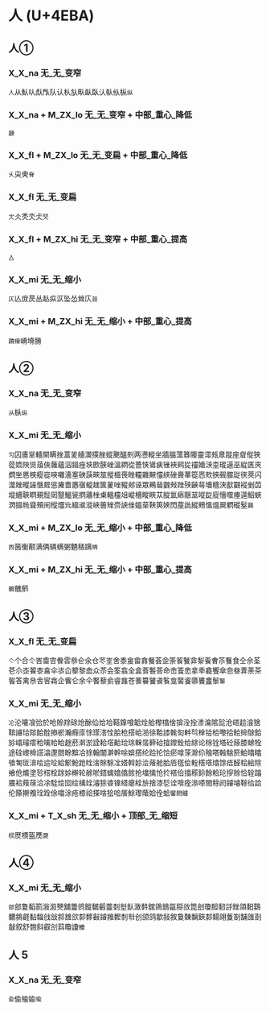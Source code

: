 # 人 (U+4EBA)

## 人①

### X_X_na 无_无_变窄
`人`从魜㕥䖋閄队认朲㫃㽗畒臥汄倝㐺枞`纵`

### X_X_na + M_ZX_lo 无_无_变窄 + 中部_重心_降低
`螤`

### X_X_fl + M_ZX_lo 无_无_变扁 + 中部_重心_降低
`乆`㐪㬰`脊`

### X_X_fl 无_无_变扁
`㞤`仌秂氼仧`珡`

### X_X_fl + M_ZX_hi 无_无_变窄 + 中部_重心_提高
`亼`

### X_X_mi 无_无_缩小 
`仄`亾庻昃丛龪疭㳁坠怂耸庂`㫺`

### X_X_mi + M_ZX_hi 无_无_缩小 + 中部_重心_提高
`蹐瘠`嵴塉膌

## 人②

### X_X_na 无_无_变窄
`从`枞`纵`

### X_X_mi 无_无_缩小 
`勽`囚廧㹐轖䦟瞒挫蒕夎艢㵤擌脞㜡䬊醞㓨两懑䡮坐牆膃薀簭䧪靈潀㼪臮蹤座睂傱狹蓯嫓陜熧葅俠䕹蘊泅䥘痤埉㰼脥㟇溫閷從薔悏䳷㾜锉裌鹀㧿䄥嬙㴺桽瑽遳巫緃匧夾熌㘴㥦梜瘲嵸唊囃濇㝧硤䕛㽠筮摐榲䘮睉䡿雜䵌㦭綊䂳賫蕐篵㤲㰰挾觋㭀㻜㣣莢闪澨㛗暰誣愜㞞慫㿓嗇㥷㝛䗥趖篋蓌唑豵郟诬眾鵐䁞䰱㪎䟶殎䶝䔢墻穡浹㱇䚖䙕剉苬㙡繬聗䁡覡䰌㒺毉鰮㼻㨛蘠㭫㮚轀欞俎嵷檣瞛䀹苁䐫氳瘱陿莁㗰踨㢔懎噬瘞遾鮂蛺㴸搵㡃聳頰䦷樅爧㠩縕䢨漎峽䉢矬赍䛟侳媼莝䩡筴㛍閃蓙詤縱鵊慍熅翜䠾磫髽`䴒`

### X_X_mi + M_ZX_lo 无_无_缩小 + 中部_重心_降低
`㐁`䇧衡颟满俩辆螨弻魉䄼蹒`唡`

### X_X_mi + M_ZX_hi 无_无_缩小 + 中部_重心_提高
`鶺`䰪鹡

## 人③

### X_X_fl 无_无_变扁
`亽`个合仒峇畬㝓餋䨐叅仺氽仓罖峑舍黍㿯畲搻餐荟佱筡䬭䬸弇㴝䬩㑹䇣餮食仝佘荃芲尒峜䭌桼畣伞㓒仚䉫黎嵞众苶会筌翕全盒䓹䭕荅命峹篒悆拿䄹龕饗傘㥐叄葊荼茶䭁答禽㕘舎䆟樖企飺仑余仐饏藜侴睿㒪苍餥䉵饕䬥䭆龛䶀餈隳饔盫䰍`䵖`

### X_X_mi 无_无_缩小 
`㓆`沦㘛飡㢵於呛賒䍱硢炝酴佡烚垥鞳鎿喰韐烇䑪㰀㯓倽揜洤拴潻㵸隂旕沧㟷䞩湌猞鞥䜜珨䧙餄酫撡棜瀚㾻庩悇瑹溚恮脍枪搭峆湁徐鞈䜉㲦匌龫㫇㮆铪㭘嚟拾鲙掵鵌鉿㫆嶖璿瘩秴噙帢䀫䞮菸濣淤詮耠㙮䶎㻅㻌榦㬁簳硆摿鑗銓给䋡论梌铨塔砼蒢膝蜍牷途硂㠟椧譗潝邌閦畭黭冾捈翰闟澣幹唋媕撘纶跲抡饸瘀嗱蒤滁伱飱嗒螒騇箊鮯㬛䁯飸匒匼渰哙䢔㖉給鯲䲝跄䀬涻賖駼㓌㜓斡㚷浍蕵舱䏩㕉㲮侩輇㯚㗳熻馀㾑醛桧絵除飨伧爘塗㫈榙栓䟻㛋檊轮艅唹鎝蠄嬆㒆餩抢墖擒怆扵褡佮㩉䅷鉩餘粭玱摉赊恰辁蹹餍袷薞蒣洽凃駩烩囵绘檎姾濬狳㽏镎䌋瘪絟㫅捨漆乻诠啽痊㵕嗏閤稌阏䥧龼䩣㣛詥伦篨擀飧㻇跧俆噏涂疮㯃祫搽啥狯哈䬤鮽瓈䕃姶佺蛤`饜閼䞊`

### X_X_mi + T_X_sh 无_无_缩小 + 顶部_无_缩短
`棂`㷴樮盔㷳`㸏`

## 人④

### X_X_mi 无_无_缩小
`郃`郐夐䵚箚潊溆僰舖䉹鸧鏦䵕㲊䖅㓼㙦飤漵䵓舘鴿鵨㽂搿㪉箆刽瓊䤇䵑㧱銼頜䵒鷋䵜䳜壡黏䵗戗敆䣄䧾欱厀䵙㪫䥧雓䵛㓿厁创颌鸽歙敍敘敻䵔黐鋏䣛䵘翖藑劄舗䧻剳㪧叙舒㯡斜叡㓣䔑矎讂`觼`

## 人 5

### X_X_na 无_无_变窄
`兪`偸楡婾`喩`
